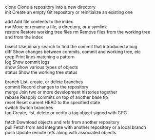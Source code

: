   clone     Clone a repository into a new directory  
   init      Create an empty Git repository or reinitialize an existing one   


   add       Add file contents to the index   
   mv        Move or rename a file, a directory, or a symlink  
   restore   Restore working tree files
   rm        Remove files from the working tree and from the index  


   bisect    Use binary search to find the commit that introduced a bug   
   diff      Show changes between commits, commit and working tree, etc   
   grep      Print lines matching a pattern  
   log       Show commit logs   
   show      Show various types of objects   
   status    Show the working tree status   
  
   branch    List, create, or delete branches  
   commit    Record changes to the repository  
   merge     Join two or more development histories together  
   rebase    Reapply commits on top of another base tip   
   reset     Reset current HEAD to the specified state  
   switch    Switch branches  
   tag       Create, list, delete or verify a tag object signed with GPG   

   fetch     Download objects and refs from another repository  
   pull      Fetch from and integrate with another repository or a local branch   
   push      Update remote refs along with associated objects  

